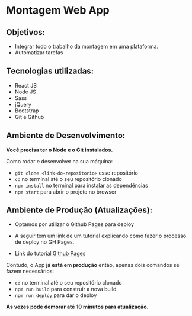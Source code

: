 # Montagem Web App

## Objetivos:
- Integrar todo o trabalho da montagem em uma plataforma.
- Automatizar tarefas

## Tecnologias utilizadas:

- React JS
- Node JS
- Sass
- jQuery
- Bootstrap
- Git e Github

## Ambiente de Desenvolvimento:

**Você precisa ter o Node e o Git instalados.**

Como rodar e desenvolver na sua máquina:

- `git clone <link-do-repositorio>` esse repositório
- `cd` no terminal até o seu repositório clonado
- `npm install` no terminal para instalar as dependências
- `npm start` para abrir o projeto no browser

## Ambiente de Produção (Atualizações):

- Optamos por utilizar o Github Pages para deploy
- A seguir tem um link de um tutorial explicando como
fazer o processo de deploy no GH Pages.

- Link do tutorial [Github Pages](https://albertoivo.github.io/publish-gitHub-pages/)


Contudo, o App **já está em produção** então, apenas dois comandos
se fazem necessários:

- `cd` no terminal até o seu repositório clonado
- `npm run build` para construir a nova build
- `npm run deploy` para dar o deploy

**As vezes pode demorar até 10 minutos para atualização.**
